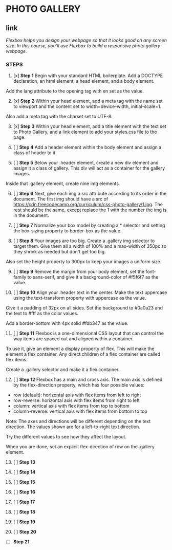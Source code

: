 # PHOTO GALLERY

## link



*Flexbox helps you design your webpage so that it looks good on any screen size.
In this course, you'll use Flexbox to build a responsive photo gallery webpage.*

### STEPS


1. [x]   **Step 1**
Begin with your standard HTML boilerplate. Add a DOCTYPE declaration, an html element, a head element, and a body element.

Add the lang attribute to the opening <html> tag with en set as the value.

2. [x]   **Step 2**
Within your head element, add a meta tag with the name set to viewport and the content set to width=device-width, initial-scale=1.

Also add a meta tag with the charset set to UTF-8.

3. [x]   **Step 3**
Within your head element, add a title element with the text set to Photo Gallery, and a link element to add your styles.css file to the page.

4. [ ]   **Step 4**
Add a header element within the body element and assign a class of header to it.

5. [ ]   **Step 5**
Below your .header element, create a new div element and assign it a class of gallery. This div will act as a container for the gallery images.

Inside that .gallery element, create nine img elements.

6. [ ]   **Step 6**
Next, give each img a src attribute according to its order in the document. The first img should have a src of https://cdn.freecodecamp.org/curriculum/css-photo-gallery/1.jpg. The rest should be the same, except replace the 1 with the number the img is in the document.

7. [ ]   **Step 7**
Normalize your box model by creating a * selector and setting the box-sizing property to border-box as the value.

8. [ ]   **Step 8**
Your images are too big. Create a .gallery img selector to target them. Give them all a width of 100% and a max-width of 350px so they shrink as needed but don't get too big.

Also set the height property to 300px to keep your images a uniform size.

9. [ ]   **Step 9**
Remove the margin from your body element, set the font-family to sans-serif, and give it a background-color of #f5f6f7 as the value.

10. [ ]   **Step 10**
Align your .header text in the center. Make the text uppercase using the text-transform property with uppercase as the value.

Give it a padding of 32px on all sides. Set the background to #0a0a23 and the text to #fff as the color values.

Add a border-bottom with 4px solid #fdb347 as the value.

11. [ ]   **Step 11**
Flexbox is a one-dimensional CSS layout that can control the way items are spaced out and aligned within a container.

To use it, give an element a display property of flex. This will make the element a flex container. Any direct children of a flex container are called flex items.

Create a .gallery selector and make it a flex container.

12. [ ]   **Step 12**
Flexbox has a main and cross axis. The main axis is defined by the flex-direction property, which has four possible values:

- row (default): horizontal axis with flex items from left to right
- row-reverse: horizontal axis with flex items from right to left
- column: vertical axis with flex items from top to bottom
- column-reverse: vertical axis with flex items from bottom to top

Note: The axes and directions will be different depending on the text direction. The values shown are for a left-to-right text direction.

Try the different values to see how they affect the layout.

When you are done, set an explicit flex-direction of row on the .gallery element.

13. [ ]   **Step 13**

14. [ ]   **Step 14**

15. [ ]   **Step 15**

16. [ ]   **Step 16**

17. [ ]   **Step 17**

18. [ ]   **Step 18**

19. [ ]   **Step 19**

20. [ ]   **Step 20**

- [ ]   **Step 21**